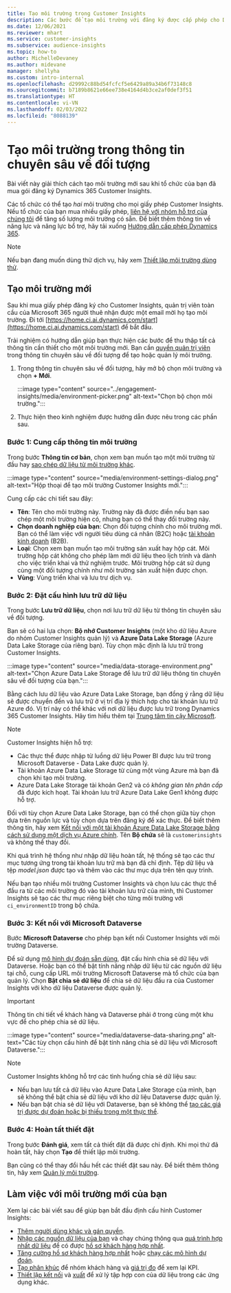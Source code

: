 ```yaml
---
title: Tạo môi trường trong Customer Insights
description: Các bước để tạo môi trường với đăng ký được cấp phép cho Dynamics 365 Customer Insights.
ms.date: 12/06/2021
ms.reviewer: mhart
ms.service: customer-insights
ms.subservice: audience-insights
ms.topic: how-to
author: MichelleDevaney
ms.author: midevane
manager: shellyha
ms.custom: intro-internal
ms.openlocfilehash: d29992c88bd54fcfcf5e6429a89a34b6f73148c8
ms.sourcegitcommit: b7189b8621e66ee738e4164d4b3ce2af0def3f51
ms.translationtype: HT
ms.contentlocale: vi-VN
ms.lasthandoff: 02/03/2022
ms.locfileid: "8088139"
---
```

# <a name="create-an-environment-in-audience-insights"></a>Tạo môi trường trong thông tin chuyên sâu về đối tượng

Bài viết này giải thích cách tạo môi trường mới sau khi tổ chức của bạn đã mua gói đăng ký Dynamics 365 Customer Insights. 

Các tổ chức có thể tạo *hai* môi trường cho mọi giấy phép Customer Insights. Nếu tổ chức của bạn mua nhiều giấy phép, [liên hệ với nhóm hỗ trợ của chúng tôi](https://go.microsoft.com/fwlink/?linkid=2079641) để tăng số lượng môi trường có sẵn. Để biết thêm thông tin về năng lực và năng lực bổ trợ, hãy tải xuống [Hướng dẫn cấp phép Dynamics 365](https://go.microsoft.com/fwlink/?LinkId=866544).

> [!NOTE]
> Nếu bạn đang muốn dùng thử dịch vụ, hãy xem [Thiết lập môi trường dùng thử](../trial-signup.md).

## <a name="create-a-new-environment"></a>Tạo môi trường mới

Sau khi mua giấy phép đăng ký cho Customer Insights, quản trị viên toàn cầu của Microsoft 365 người thuê nhận được một email mời họ tạo môi trường. Đi tới [https://home.ci.ai.dynamics.com/start](https://home.ci.ai.dynamics.com/start) để bắt đầu. 

Trải nghiệm có hướng dẫn giúp bạn thực hiện các bước để thu thập tất cả thông tin cần thiết cho một môi trường mới. Bạn cần [quyền quản trị viên](permissions.md) trong thông tin chuyên sâu về đối tượng để tạo hoặc quản lý môi trường.

1. Trong thông tin chuyên sâu về đối tượng, hãy mở bộ chọn môi trường và chọn **+ Mới**.
  
   :::image type="content" source="../engagement-insights/media/environment-picker.png" alt-text="Chọn bộ chọn môi trường.":::

1. Thực hiện theo kinh nghiệm được hướng dẫn được nêu trong các phần sau.

### <a name="step-1-provide-environment-information"></a>Bước 1: Cung cấp thông tin môi trường

Trong bước **Thông tin cơ bản**, chọn xem bạn muốn tạo một môi trường từ đầu hay [sao chép dữ liệu từ môi trường khác](manage-environments.md#copy-the-environment-configuration).

   :::image type="content" source="media/environment-settings-dialog.png" alt-text="Hộp thoại để tạo môi trường Customer Insights mới.":::

Cung cấp các chi tiết sau đây:
   - **Tên**: Tên cho môi trường này. Trường này đã được điền nếu bạn sao chép một môi trường hiện có, nhưng bạn có thể thay đổi trường này.
   - **Chọn doanh nghiệp của bạn**: Chọn đối tượng chính cho môi trường mới. Bạn có thể làm việc với người tiêu dùng cá nhân (B2C) hoặc [tài khoản kinh doanh](work-with-business-accounts.md) (B2B).
   - **Loại**: Chọn xem bạn muốn tạo môi trường sản xuất hay hộp cát. Môi trường hộp cát không cho phép làm mới dữ liệu theo lịch trình và dành cho việc triển khai và thử nghiệm trước. Môi trường hộp cát sử dụng cùng một đối tượng chính như môi trường sản xuất hiện được chọn.
   - **Vùng**: Vùng triển khai và lưu trư dịch vụ.

### <a name="step-2-configure-data-storage"></a>Bước 2: Đặt cấu hình lưu trữ dữ liệu

Trong bước **Lưu trữ dữ liệu**, chọn nơi lưu trữ dữ liệu từ thông tin chuyên sâu về đối tượng.

Bạn sẽ có hai lựa chọn: **Bộ nhớ Customer Insights** (một kho dữ liệu Azure do nhóm Customer Insights quản lý) và **Azure Data Lake Storage** (Azure Data Lake Storage của riêng bạn). Tùy chọn mặc định là lưu trữ trong Customer Insights.

:::image type="content" source="media/data-storage-environment.png" alt-text="Chọn Azure Data Lake Storage để lưu trữ dữ liệu thông tin chuyên sâu về đối tượng của bạn.":::

Bằng cách lưu dữ liệu vào Azure Data Lake Storage, bạn đồng ý rằng dữ liệu sẽ được chuyển đến và lưu trữ ở vị trí địa lý thích hợp cho tài khoản lưu trữ Azure đó. Vị trí này có thể khác với nơi dữ liệu được lưu trữ trong Dynamics 365 Customer Insights. Hãy tìm hiểu thêm tại [Trung tâm tin cậy Microsoft](https://www.microsoft.com/trust-center).

> [!NOTE]
> Customer Insights hiện hỗ trợ:
> - Các thực thể được nhập từ luồng dữ liệu Power BI được lưu trữ trong Microsoft Dataverse - Data Lake được quản lý.  
> - Tài khoản Azure Data Lake Storage từ cùng một vùng Azure mà bạn đã chọn khi tạo môi trường.
> - Azure Data Lake Storage tài khoản Gen2 và có *không gian tên phân cấp* đã được kích hoạt. Tài khoản lưu trữ Azure Data Lake Gen1 không được hỗ trợ.

Đối với tùy chọn Azure Data Lake Storage, bạn có thể chọn giữa tùy chọn dựa trên nguồn lực và tùy chọn dựa trên đăng ký để xác thực. Để biết thêm thông tin, hãy xem [Kết nối với một tài khoản Azure Data Lake Storage bằng cách sử dụng một dịch vụ Azure chính](connect-service-principal.md). Tên **Bộ chứa** sẽ là `customerinsights` và không thể thay đổi.

Khi quá trình hệ thống như nhập dữ liệu hoàn tất, hệ thống sẽ tạo các thư mục tương ứng trong tài khoản lưu trữ mà bạn đã chỉ định. Tệp dữ liệu và tệp *model.json* được tạo và thêm vào các thư mục dựa trên tên quy trình.

Nếu bạn tạo nhiều môi trường Customer Insights và chọn lưu các thực thể đầu ra từ các môi trường đó vào tài khoản lưu trữ của mình, thì Customer Insights sẽ tạo các thư mục riêng biệt cho từng môi trường với `ci_environmentID` trong bộ chứa.

### <a name="step-3-connect-to-microsoft-dataverse"></a>Bước 3: Kết nối với Microsoft Dataverse
   
Bước **Microsoft Dataverse** cho phép bạn kết nối Customer Insights với môi trường Dataverse.

Để sử dụng [mô hình dự đoán sẵn dùng](predictions-overview.md#out-of-box-models), đặt cấu hình chia sẻ dữ liệu với Dataverse. Hoặc bạn có thể bật tính năng nhập dữ liệu từ các nguồn dữ liệu tại chỗ, cung cấp URL môi trường Microsoft Dataverse mà tổ chức của bạn quản lý. Chọn **Bật chia sẻ dữ liệu** để chia sẻ dữ liệu đầu ra của Customer Insights với kho dữ liệu Dataverse được quản lý.

> [!IMPORTANT]
> Thông tin chi tiết về khách hàng và Dataverse phải ở trong cùng một khu vực để cho phép chia sẻ dữ liệu.

:::image type="content" source="media/dataverse-data-sharing.png" alt-text="Các tùy chọn cấu hình để bật tính năng chia sẻ dữ liệu với Microsoft Dataverse.":::

> [!NOTE]
> Customer Insights không hỗ trợ các tình huống chia sẻ dữ liệu sau:
> - Nếu bạn lưu tất cả dữ liệu vào Azure Data Lake Storage của mình, bạn sẽ không thể bật chia sẻ dữ liệu với kho dữ liệu Dataverse được quản lý.
> - Nếu bạn bật chia sẻ dữ liệu với Dataverse, bạn sẽ không thể [tạo các giá trị được dự đoán hoặc bị thiếu trong một thực thể](predictions.md).

### <a name="step-4-finalize-the-settings"></a>Bước 4: Hoàn tất thiết đặt

Trong bước **Đánh giá**, xem tất cả thiết đặt đã được chỉ định. Khi mọi thứ đã hoàn tất, hãy chọn **Tạo** để thiết lập môi trường. 

Bạn cũng có thể thay đổi hầu hết các thiết đặt sau này. Để biết thêm thông tin, hãy xem [Quản lý môi trường](manage-environments.md).

## <a name="work-with-your-new-environment"></a>Làm việc với môi trường mới của bạn

Xem lại các bài viết sau để giúp bạn bắt đầu định cấu hình Customer Insights: 

- [Thêm người dùng khác và gán quyền](permissions.md).
- [Nhập các nguồn dữ liệu của bạn](data-sources.md) và chạy chúng thông qua [quá trình hợp nhất dữ liệu](data-unification.md) để có được [hồ sơ khách hàng hợp nhất](customer-profiles.md).
- [Tăng cường hồ sơ khách hàng hợp nhất](enrichment-hub.md) hoặc [chạy các mô hình dự đoán](predictions-overview.md).
- [Tạo phân khúc](segments.md) để nhóm khách hàng và [giá trị đo](measures.md) để xem lại KPI.
- [Thiết lập kết nối](connections.md) và [xuất](export-destinations.md) để xử lý tập hợp con của dữ liệu trong các ứng dụng khác.
